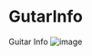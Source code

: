 # GutarInfo
Guitar Info
![image](https://github.com/johnsontopno/GutarInfo/assets/66691981/ffe7f9f2-a5e9-4f81-a892-01887dca3be6)
